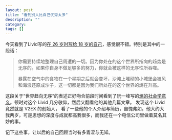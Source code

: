 ```yaml
---
layout: post
title: "看到别人比自己优秀太多"
description: ""
category: 
tags: []
---
```


今天看到了Livid写的[在 26 岁时写给 18 岁的自己](http://livid.v2ex.com/essays/2012/01/24/a-letter-from-26-to-18/)，感觉很不错。特别是其中的一段话：

> 你需要持续地整理自己周遭的一切。因为你处在的这个世界所指向的趋势是无序的。如果你自身不做足够多的努力，你就会被这样的无序性所吞噬。
> 
> 暴露在空气中的食物在一个星期之后就会变坏，沙滩上堆砌的小城堡会被风和海浪还原成沙子，这一切都是因为我们所处在的这个世界的熵在升高。

这段关于“世界趋向无序”的表述正好吻合前段时间看到了阮一峰写的[熵的社会学意义](http://www.ruanyifeng.com/blog/2013/04/entropy.html)。顿时对这个 Livid 几分敬仰，然后又翻看他的其他几篇文章。 发现这个 Livid 竟然就是 V2EX 的创始人， 看了一些他的个人介绍与简历，自愧弗如。他大约大我两岁，可是思想的深度与成就都高我很多，而我还在一个电信公司里做着莫名其妙的事。

记下这些事，让以后的自己回顾当时有多青涩与无知。
